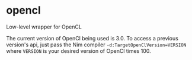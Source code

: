 opencl
======

Low-level wrapper for OpenCL

The current version of OpenCl being used is 3.0. To access a previous version's api, just pass the Nim compiler `-d:TargetOpenClVersion=VERSION` where `VERSION` is your desired version of OpenCl times 100.
